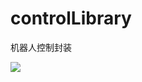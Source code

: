 # controlLibrary
机器人控制封装

[![](https://jitpack.io/v/qzc0537/controlLibrary.svg)](https://jitpack.io/#qzc0537/controlLibrary)
